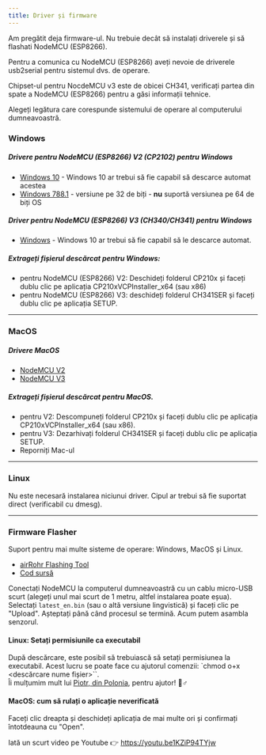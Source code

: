 ```yaml
---
title: Driver și firmware
---
```


Am pregătit deja firmware-ul. Nu trebuie decât să instalați driverele și să flashati NodeMCU (ESP8266).

Pentru a comunica cu NodeMCU (ESP8266) aveți nevoie de driverele usb2serial pentru sistemul dvs. de operare.

Chipset-ul pentru NocdeMCU v3 este de obicei CH341, verificați partea din spate a NodeMCU (ESP8266) pentru a găsi informații tehnice.

Alegeți legătura care corespunde sistemului de operare al computerului dumneavoastră.

### Windows

##### Drivere pentru NodeMCU (ESP8266) V2 (CP2102) pentru Windows
* [Windows 10](https://www.silabs.com/documents/public/software/CP210x_Universal_Windows_Driver.zip) - Windows 10 ar trebui să fie capabil să descarce automat acestea
* [Windows 788.1](https://www.silabs.com/documents/public/software/CP210x_Windows_Drivers.zip) - versiune pe 32 de biți - **nu** suportă versiunea pe 64 de biți OS

##### Driver pentru NodeMCU (ESP8266) V3 (CH340/CH341) pentru Windows
* [Windows](http://www.wch.cn/downloads/file/5.html) - Windows 10 ar trebui să fie capabil să le descarce automat.

##### Extrageți fișierul descărcat pentru Windows:
* pentru NodeMCU (ESP8266) V2: Deschideți folderul CP210x și faceți dublu clic pe aplicația CP210xVCPInstaller_x64 (sau x86)
* pentru NodeMCU (ESP8266) V3: deschideți folderul CH341SER și faceți dublu clic pe aplicația SETUP.

---

### MacOS

##### Drivere MacOS
* [NodeMCU V2](https://www.silabs.com/documents/public/software/Mac_OSX_VCP_Driver.zip)
* [NodeMCU V3](http://www.wch.cn/downloads/file/178.html)

##### Extrageți fișierul descărcat pentru MacOS.
* pentru V2: Descompuneți folderul CP210x și faceți dublu clic pe aplicația CP210xVCPInstaller_x64 (sau x86).
* pentru V3: Dezarhivați folderul CH341SER și faceți dublu clic pe aplicația SETUP.
* Reporniți Mac-ul

---

### Linux
Nu este necesară instalarea niciunui driver. Cipul ar trebui să fie suportat direct (verificabil cu dmesg).

---
### Firmware Flasher
Suport pentru mai multe sisteme de operare: Windows, MacOS și Linux.

* [airRohr Flashing Tool](http://firmware.sensor.community/airrohr/flashing-tool/)
* [Cod sursă](https://github.com/opendata-stuttgart/airrohr-firmware-flasher/)

Conectați NodeMCU la computerul dumneavoastră cu un cablu micro-USB scurt (alegeți unul mai scurt de 1 metru, altfel instalarea poate eșua). Selectați `latest_en.bin` (sau o altă versiune lingvistică) și faceți clic pe "Upload".
Așteptați până când procesul se termină. Acum putem asambla senzorul.

#### Linux: Setați permisiunile ca executabil
După descărcare, este posibil să trebuiască să setați permisiunea la executabil. Acest lucru se poate face cu ajutorul comenzii: `chmod o+x <descărcare nume fișier>``.
<br>
Îi mulțumim mult lui [Piotr, din Polonia](https://dropbox.inf.re), pentru ajutor! 🙋♂️

#### MacOS: cum să rulați o aplicație neverificată
Faceți clic dreapta și deschideți aplicația de mai multe ori și confirmați întotdeauna cu "Open".

Iată un scurt video pe Youtube 👉 https://youtu.be1KZiP94TYjw




